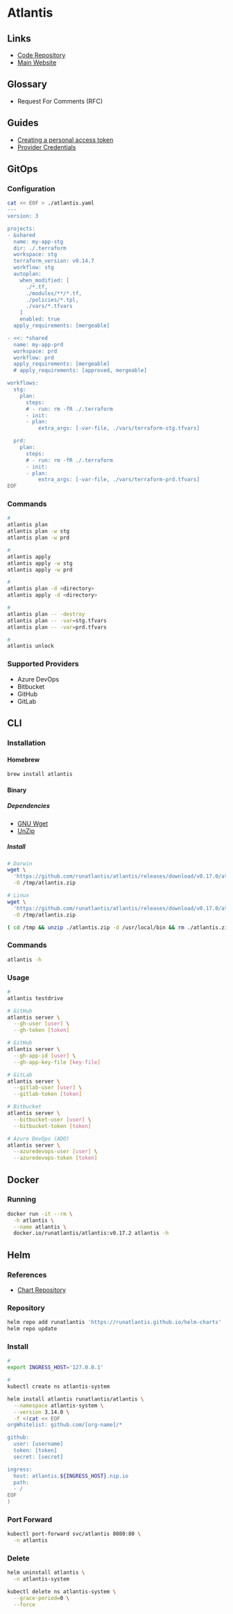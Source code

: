 # Atlantis

<!--
https://github.com/runatlantis/helm-charts

tfstate war

Terragrunt
-->

## Links

- [Code Repository](https://github.com/runatlantis/atlantis)
- [Main Website](https://runatlantis.io/)

## Glossary

- Request For Comments (RFC)

## Guides

- [Creating a personal access token](https://docs.github.com/en/github/authenticating-to-github/keeping-your-account-and-data-secure/creating-a-personal-access-token#creating-a-token)
- [Provider Credentials](https://www.runatlantis.io/docs/provider-credentials.html)

<!-- ##

- GitOps Automation for Terraform
- Pull Request Oriented
- Workflow Creation
- Plan/Apply Automation by Approval -->

<!-- ##

- Go Binary or Docker Image
- Multi-cloud
- Multi-providers
- Webhooks
- YAML Oriented
- Integration Hooks (Custom) -->

<!-- ##

- AWS
- GCP
- OCI
- New Relic -->

## GitOps

### Configuration

```sh
cat << EOF > ./atlantis.yaml
---
version: 3

projects:
- &shared
  name: my-app-stg
  dir: ./.terraform
  workspace: stg
  terraform_version: v0.14.7
  workflow: stg
  autoplan:
    when_modified: [
      ./*.tf,
      ./modules/**/*.tf,
      ./policies/*.tpl,
      ./vars/*.tfvars
    ]
    enabled: true
  apply_requirements: [mergeable]

- <<: *shared
  name: my-app-prd
  workspace: prd
  workflow: prd
  apply_requirements: [mergeable]
  # apply_requirements: [approved, mergeable]

workflows:
  stg:
    plan:
      steps:
      # - run: rm -fR ./.terraform
      - init:
      - plan:
          extra_args: [-var-file, ./vars/terraform-stg.tfvars]

  prd:
    plan:
      steps:
      # - run: rm -fR ./.terraform
      - init:
      - plan:
          extra_args: [-var-file, ./vars/terraform-prd.tfvars]
EOF
```

### Commands

```sh
#
atlantis plan
atlantis plan -w stg
atlantis plan -w prd

#
atlantis apply
atlantis apply -w stg
atlantis apply -w prd

#
atlantis plan -d <directory>
atlantis apply -d <directory>

#
atlantis plan -- -destroy
atlantis plan -- -var=stg.tfvars
atlantis plan -- -var=prd.tfvars

#
atlantis unlock
```

### Supported Providers

- Azure DevOps
- Bitbucket
- GitHub
- GitLab

<!-- ## Docker

###

https://github.com/msfidelis/atlantis-aws/tree/master/github

```sh
docker.io/runatlantis/atlantis:v0.17.0

EXPOSE 4141
``` -->

## CLI

### Installation

#### Homebrew

```sh
brew install atlantis
```

#### Binary

##### Dependencies

- [GNU Wget](/gnu-wget.md)
- [UnZip](/unzip.md)

##### Install

```sh
# Darwin
wget \
  'https://github.com/runatlantis/atlantis/releases/download/v0.17.0/atlantis_darwin_amd64.zip' \
  -O /tmp/atlantis.zip

# Linux
wget \
  'https://github.com/runatlantis/atlantis/releases/download/v0.17.0/atlantis_linux_amd64.zip' \
  -O /tmp/atlantis.zip

( cd /tmp && unzip ./atlantis.zip -d /usr/local/bin && rm ./atlantis.zip )
```

### Commands

```sh
atlantis -h
```

### Usage

```sh
#
atlantis testdrive

# GitHub
atlantis server \
  --gh-user [user] \
  --gh-token [token]

# GitHub
atlantis server \
  --gh-app-id [user] \
  --gh-app-key-file [key-file]

# GitLab
atlantis server \
  --gitlab-user [user] \
  --gitlab-token [token]

# Bitbucket
atlantis server \
  --bitbucket-user [user] \
  --bitbucket-token [token]

# Azure DevOps (ADO)
atlantis server \
  --azuredevops-user [user] \
  --azuredevops-token [token]
```

## Docker

### Running

```sh
docker run -it --rm \
  -h atlantis \
  --name atlantis \
  docker.io/runatlantis/atlantis:v0.17.2 atlantis -h
```

## Helm

### References

- [Chart Repository](https://github.com/runatlantis/helm-charts/tree/main/charts/atlantis)

### Repository

```sh
helm repo add runatlantis 'https://runatlantis.github.io/helm-charts'
helm repo update
```

### Install

```sh
#
export INGRESS_HOST='127.0.0.1'

#
kubectl create ns atlantis-system
```

```sh
helm install atlantis runatlantis/atlantis \
  --namespace atlantis-system \
  --version 3.14.0 \
  -f <(cat << EOF
orgWhitelist: github.com/[org-name]/*

github:
  user: [username]
  token: [token]
  secret: [secret]

ingress:
  host: atlantis.${INGRESS_HOST}.nip.io
  path:
  - /
EOF
)
```

<!-- ### Status

```sh
kubectl rollout status deploy/atlantis \
  -n atlantis-system
```

### Logs

```sh
kubectl logs \
  -l 'app.kubernetes.io/name=atlantis' \
  -n atlantis-system \
  -f
``` -->

### Port Forward

```sh
kubectl port-forward svc/atlantis 8080:80 \
  -n atlantis
```

<!--
http://atlantis.${INGRESS_HOST}.nip.io/events
-->

<!--
#
kubectl get secret atlantis-tf-envs \
  -n atlantis-system \
  -o json | \
    jq '.data | map_values(@base64d)'

#
kubectl get secret google-credentials \
  -n atlantis-system \
  -o json | \
    jq '.data | map_values(@base64d)'
-->

### Delete

```sh
helm uninstall atlantis \
  -n atlantis-system

kubectl delete ns atlantis-system \
  --grace-period=0 \
  --force
```

